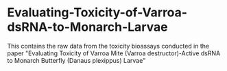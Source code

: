 # Evaluating-Toxicity-of-Varroa-dsRNA-to-Monarch-Larvae
This contains the raw data from the toxicity bioassays conducted in the paper "Evaluating Toxicity of Varroa Mite (Varroa destructor)-Active dsRNA to Monarch Butterfly (Danaus plexippus) Larvae"
